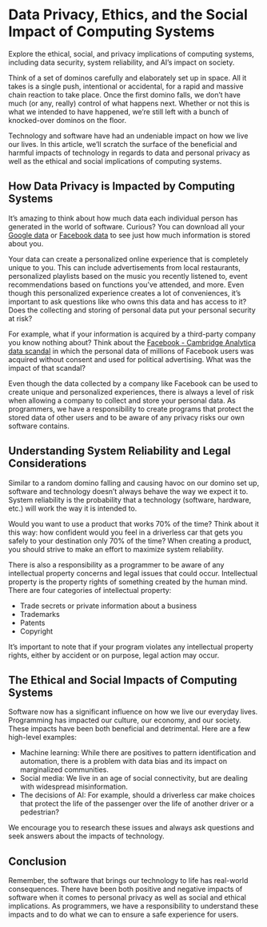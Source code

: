 # Data Privacy, Ethics, and the Social Impact of Computing Systems

Explore the ethical, social, and privacy implications of computing systems, including data security, system reliability, and AI’s impact on society.

Think of a set of dominos carefully and elaborately set up in space. All it takes is a single push, intentional or accidental, for a rapid and massive chain reaction to take place. Once the first domino falls, we don’t have much (or any, really) control of what happens next. Whether or not this is what we intended to have happened, we’re still left with a bunch of knocked-over dominos on the floor.

Technology and software have had an undeniable impact on how we live our lives. In this article, we’ll scratch the surface of the beneficial and harmful impacts of technology in regards to data and personal privacy as well as the ethical and social implications of computing systems.

## How Data Privacy is Impacted by Computing Systems

It’s amazing to think about how much data each individual person has generated in the world of software. Curious? You can download all your [Google data](https://support.google.com/accounts/answer/3024190?hl=en) or [Facebook data](https://www.facebook.com/help/1701730696756992?cms_id=131112897028467) to see just how much information is stored about you.

Your data can create a personalized online experience that is completely unique to you. This can include advertisements from local restaurants, personalized playlists based on the music you recently listened to, event recommendations based on functions you’ve attended, and more. Even though this personalized experience creates a lot of conveniences, it’s important to ask questions like who owns this data and has access to it? Does the collecting and storing of personal data put your personal security at risk?

For example, what if your information is acquired by a third-party company you know nothing about? Think about the [Facebook - Cambridge Analytica data scandal](https://en.wikipedia.org/wiki/Facebook%E2%80%93Cambridge_Analytica_data_scandal) in which the personal data of millions of Facebook users was acquired without consent and used for political advertising. What was the impact of that scandal?

Even though the data collected by a company like Facebook can be used to create unique and personalized experiences, there is always a level of risk when allowing a company to collect and store your personal data. As programmers, we have a responsibility to create programs that protect the stored data of other users and to be aware of any privacy risks our own software contains.

## Understanding System Reliability and Legal Considerations

Similar to a random domino falling and causing havoc on our domino set up, software and technology doesn’t always behave the way we expect it to. System reliability is the probability that a technology (software, hardware, etc.) will work the way it is intended to.

Would you want to use a product that works 70% of the time? Think about it this way: how confident would you feel in a driverless car that gets you safely to your destination only 70% of the time? When creating a product, you should strive to make an effort to maximize system reliability.

There is also a responsibility as a programmer to be aware of any intellectual property concerns and legal issues that could occur. Intellectual property is the property rights of something created by the human mind. There are four categories of intellectual property:

-   Trade secrets or private information about a business
-   Trademarks
-   Patents
-   Copyright

It’s important to note that if your program violates any intellectual property rights, either by accident or on purpose, legal action may occur.

## The Ethical and Social Impacts of Computing Systems

Software now has a significant influence on how we live our everyday lives. Programming has impacted our culture, our economy, and our society. These impacts have been both beneficial and detrimental. Here are a few high-level examples:

-   Machine learning: While there are positives to pattern identification and automation, there is a problem with data bias and its impact on marginalized communities.
-   Social media: We live in an age of social connectivity, but are dealing with widespread misinformation.
-   The decisions of AI: For example, should a driverless car make choices that protect the life of the passenger over the life of another driver or a pedestrian?

We encourage you to research these issues and always ask questions and seek answers about the impacts of technology.

## Conclusion

Remember, the software that brings our technology to life has real-world consequences. There have been both positive and negative impacts of software when it comes to personal privacy as well as social and ethical implications. As programmers, we have a responsibility to understand these impacts and to do what we can to ensure a safe experience for users.
